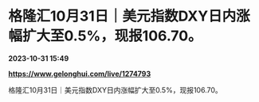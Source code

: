 # 格隆汇10月31日｜美元指数DXY日内涨幅扩大至0.5%，现报106.70。

**2023-10-31 15:49**

**https://www.gelonghui.com/live/1274793**

格隆汇10月31日｜美元指数DXY日内涨幅扩大至0.5%，现报106.70。